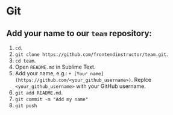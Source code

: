 # Git

## Add your name to our `team` repository:

1. `cd`.
2. `git clone https://github.com/frontendinstructor/team.git`.
3. `cd team`.
4. Open `README.md` in Sublime Text.
5. Add your name, e.g.: `+ [Your name](https://github.com/<your_github_username>)`. Replce `<your_github_username>` with your GitHub username.
6. `git add README.md`.
7. `git commit -m "Add my name"`
8. `git push`
